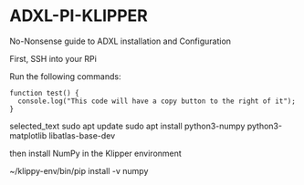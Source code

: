 # ADXL-PI-KLIPPER
No-Nonsense guide to ADXL installation and Configuration

First, SSH into your RPi

Run the following commands:

```
function test() {
  console.log("This code will have a copy button to the right of it");
}
```


selected_text
sudo apt update
sudo apt install python3-numpy python3-matplotlib libatlas-base-dev 

then install NumPy in the Klipper environment

~/klippy-env/bin/pip install -v numpy


















